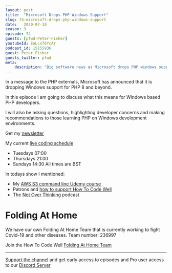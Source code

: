 ```yaml
---
layout: post
title:  "Microsoft Drops PHP Windows Support"
slug: 74-microsoft-drops-php-windows-support
date:   2020-07-10
season: 3
episode: 74
guests: [pfwd-Peter-Fisher]
youtubeId: EoLcxT6YcAY
podcast_id: 15155936
guest: Peter Fisher
guests_twitter: pfwd
meta:
    description: "Big software news as Microsoft drops PHP windows support. In this episode I talk about what this could mean for Windows based PHP developers"
---
```

In a message to the PHP externals, Microsoft has announced that it is dropping Windows support for PHP 8 and beyond.

In this episode I am going to discuss what this means for Windows based PHP developers.

I will also be asking questions, highlighting developer concerns and making recommendations to those learning PHP on Windows development environments.

Get my [newsletter](https://email.howtocodewell.net/signup) 

My current [live coding schedule](http://twitch.tv/howtocodewell)

- Tuesdays 07:00
- Thursdays 21:00
- Sundays 14:30
All times are BST

In todays show I mentioned:

- My [AWS S3 command line Udemy course](https://bit.ly/3bV2Mzt)
- Patrons and [how to support How To Code Well](https://www.patreon.com/howToCodeWell)
- The [Not Over Thinking](http://notoverthinking.com) podcast 

# Folding At Home
We have our own Folding At Home Team that is currently working to fight Covid-19 and other diseases. 
Team number: 236997

Join the How To Code Well [Folding At Home Team](https://foldingathome.org/start-folding/)


-------------------------------

[Support the channel](https://www.patreon.com/howToCodeWell) and get early access to episodes and Pro user access to our [Discord Server](https://howtocodewell.net/discord)

